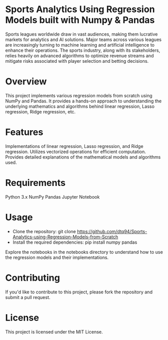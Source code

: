 # Sports Analytics Using Regression Models built with Numpy & Pandas
Sports leagues worldwide draw in vast audiences, making them lucrative markets for analytics and AI solutions. Major teams across various leagues are increasingly turning to machine learning and artificial intelligence to enhance their operations. The sports industry, along with its stakeholders, relies heavily on advanced algorithms to optimize revenue streams and mitigate risks associated with player selection and betting decisions.


# Overview
This project implements various regression models from scratch using NumPy and Pandas. It provides a hands-on approach to understanding the underlying mathematics and algorithms behind linear regression, Lasso regression, Ridge regression, etc.

# Features
Implementations of linear regression, Lasso regression, and Ridge regression.
Utilizes vectorized operations for efficient computation.
Provides detailed explanations of the mathematical models and algorithms used.

# Requirements
Python 3.x
NumPy
Pandas
Jupyter Notebook

# Usage

- Clone the repository:
git clone https://github.com/dtq94/Sports-Analytics-using-Regression-Models-from-Scratch
- Install the required dependencies:
pip install numpy pandas

Explore the notebooks in the notebooks directory to understand how to use the regression models and their implementations.

# Contributing
If you'd like to contribute to this project, please fork the repository and submit a pull request.

# License
This project is licensed under the MIT License.

